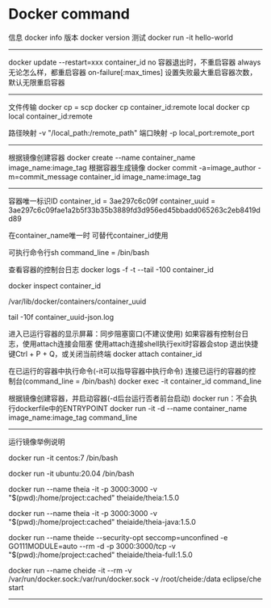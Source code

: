 
# Docker command




信息
docker info
版本
docker version
测试
docker run -it hello-world

---


docker update --restart=xxx container_id
no              容器退出时，不重启容器
always          无论怎么样，都重启容器
on-failure[:max_times]  设置失败最大重启容器次数，默认无限重启容器



---


文件传输
docker cp = scp
docker cp container_id:remote local
docker cp local container_id:remote


路径映射
-v "/local_path:/remote_path"
端口映射
-p local_port:remote_port




---

根据镜像创建容器
docker create --name container_name image_name:image_tag
根据容器生成镜像
docker commit -a=image_author -m=commit_message container_id image_name:image_tag




---


容器唯一标识ID
container_id = 3ae297c6c09f
container_uuid = 3ae297c6c09fae1a2b5f33b35b3889fd3d956ed45bbadd065263c2eb8419dd89

在container_name唯一时
可替代container_id使用

可执行命令行sh
command_line = /bin/bash

查看容器的控制台日志
docker logs -f -t --tail -100 container_id

docker inspect container_id

/var/lib/docker/containers/container_uuid

tail -10f container_uuid-json.log


进入已运行容器的显示屏幕：同步阻塞窗口(不建议使用)
如果容器有控制台日志，使用attach连接会阻塞
使用attach连接shell执行exit时容器会stop
退出快捷键Ctrl + P + Q，或关闭当前终端
docker attach container_id




在已运行的容器中执行命令(-it可以指导容器中执行命令)
连接已运行的容器的控制台(command_line = /bin/bash)
docker exec -it container_id command_line

根据镜像创建容器，并启动容器(-d后台运行否者前台启动)
docker run：不会执行dockerfile中的ENTRYPOINT
docker run -it -d --name container_name image_name:image_tag command_line



---

运行镜像举例说明

docker run -it centos:7 /bin/bash

docker run -it ubuntu:20.04 /bin/bash

docker run --name theia -it -p 3000:3000 -v "$(pwd):/home/project:cached" theiaide/theia:1.5.0

docker run --name theia -it -p 3000:3000 -v "$(pwd):/home/project:cached" theiaide/theia-java:1.5.0

docker run --name theide --security-opt seccomp=unconfined -e GO111MODULE=auto --rm -d   -p 3000:3000/tcp -v "$(pwd):/home/project:cached" theiaide/theia-full:1.5.0

docker run --name cheide -it --rm -v /var/run/docker.sock:/var/run/docker.sock -v /root/cheide:/data eclipse/che start


---



